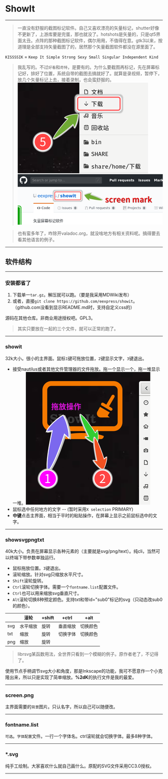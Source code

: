 # ShowIt
---
> 一直没有舒服的截图标记软件。自己又喜欢漂亮的矢量标记，shutter好像不更新了，上游库要是完蛋，那也就没了。hotshots是矢量的，只是qt5界面太丑。点阵的那种截图标记软件，偶尔用用，不值得在意。gtk3以来，按道理是全部支持矢量截图了的，居然那个矢量截图软件都没在源里面了。

`KISSSSIK` = `Keep It Simple Strong Sexy Small Singular Independent Kind`

> 我乱写的。不过`好看`和`奇特`，是要有的。为什么要截图再标记，先在屏幕标记好，排好了位置，系统自带的截图去搞就好了。就算是录视频，暂停下，放几个矢量标记上去，接着录制，也会蛮舒服的。
![演示](shot1.png)
![演示](shot2.png)

>也有蛮多年了，咋除开valadoc.org，就没啥地方有相关资料呢。搞得要去看其他语言的例子。

---

## 软件结构
---
### 安装都省了
1. 下载单一`tar.gz`。解压就可以跑。（要是我采用MDWiki发布）
1. 或者，直接`git clone https://github.com/eexpress/showit`。（github.com没看到显示README.md时，支持自定义css的）

源码在其他仓库。非商业用途授权吧。GPL3。

>其实只要放在一起的三个文件，就可以正常的跑了。

---

### showit
32k大小。很小的主界面。鼠标`1`键可拖放位置，`2`键显示文字，`3`键退出。

* 接受nautilus或者其他文件管理器的文件拖放。拖一个显示一个，拖一堆显示一堆。![演示](shot0.png)
* 鼠标选中任何地方的文字 -- (暂时采用`X selection` PRIMARY)
* **中键**点击主界面，相当于平时的粘贴操作，在屏幕上显示之前鼠标选中的文字。


---
### showsvgpngtxt
40k大小。负责在屏幕显示各种元素的（主要就是svg/png/text）。纯cli，当然可以终端下带参数单独运行。

* 鼠标拖放位置。`3`键退出。
* 滚轮缩放。针对svg只缩放水平尺寸。
* `Shift`滚轮旋转。
* `Ctrl`滚轮切换字体。需要一个`fontname.list`配置文件。
* `Ctrl`也可以用来缩放svg垂直尺寸。
* `Alt`滚轮切换8种预定颜色。支持txt和带id="sub0"标记的svg（只动态改sub0的颜色）。

||滚轮|+shift|+ctrl|+alt|
|--|--|--|--|--|
|svg|水平缩放|旋转|垂直缩放|切换颜色|
|txt|缩放|旋转|切换字体|切换颜色|
|png|缩放|旋转|||

> librsvg某函数用法，全世界只看到一个模糊的例子。原作者老了，不记得了。

使用节点手柄调节svg大小和角度，那是Inkscape的功能，我可不愿意作一个小克隆出来，所以只是实现了简单缩放。**%2dK**的执行文件是我的最爱。

---
### screen.png
主界面需要的`背景`图片。只认名字，所以自己可以随便改。

---
### fontname.list
`可选`。`字体配置`文件。一行一个字体名。ctrl滚轮就会切换字体。最多8种字体。

---

### *.svg
纯手工绘制。大家喜欢什么就自己画什么。原配的SVG文件采用CC3.0授权。

---
